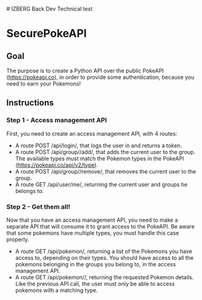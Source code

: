 # IZBERG Back Dev Technical test
# SecurePokeAPI

## Goal

The purpose is to create a Python API over the public PokeAPI (https://pokeapi.co), in order to provide some authentication, because you need to earn your Pokemons!

## Instructions

### Step 1 - Access management API 

First, you need to create an access management API, with 4 routes:
- A route POST /api/login/, that logs the user in and returns a token.
- A route POST /api/group/<type>/add/, that adds the current user to the <type> group. The available types must match the Pokemon types in the PokeAPI (https://pokeapi.co/api/v2/type).
- A route POST /api/group/<type>/remove/, that removes the current user to the <type> group.
- A route GET /api/user/me/, returning the current user and groups he belongs to.


### Step 2 - Get them all!

Now that you have an access management API, you need to make a separate API that will consume it to grant access to the PokeAPI. Be aware that some pokemons have multiple types, you must handle this case properly.

- A route GET /api/pokemon/, returning a list of the Pokemons you have access to, depending on their types. You should have access to all the pokemons belonging in the groups you belong to, in the access management API.
- A route GET /api/pokemon/<id or name>/, returning the requested Pokemon details. Like the previous API call, the user must only  be able to access pokemons with a matching type.

